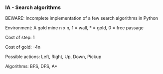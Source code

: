 ### IA - Search algorithms ###

BEWARE:
Incomplete implementation of a few search algorithms in Python

Environment: A gold mine n x n, 1 = wall, * = gold, 0 = free passage

Cost of step: 1

Cost of gold: -4n

Possible actions: Left, Right, Up, Down, Pickup

Algorithms: BFS, DFS, A*


